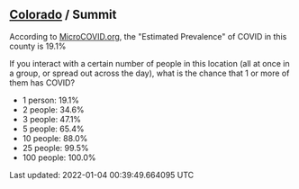 
## [Colorado](/united-states/colorado) / Summit

According to [MicroCOVID.org](http://microcovid.org),
the "Estimated Prevalence" of COVID in this county is 19.1%

If you interact with a certain number of people in this location
(all at once in a group, or spread out across the day), what is the chance that
1 or more of them has COVID?

- 1 person: 19.1%
- 2 people: 34.6%
- 3 people: 47.1%
- 5 people: 65.4%
- 10 people: 88.0%
- 25 people: 99.5%
- 100 people: 100.0%

Last updated: 2022-01-04 00:39:49.664095 UTC
